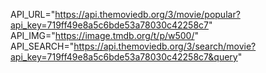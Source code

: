 API_URL="https://api.themoviedb.org/3/movie/popular?api_key=719ff49e8a5c6bde53a78030c42258c7"
API_IMG="https://image.tmdb.org/t/p/w500/"
API_SEARCH="https://api.themoviedb.org/3/search/movie?api_key=719ff49e8a5c6bde53a78030c42258c7&query"